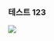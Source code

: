 ### 테스트 123
<img src="https://img.shields.io/badge/YoloV7-00FFFF?style=flat-square&logo=yolo&logoColor=black"/>


<!--
**JamesKimberly/JamesKimberly** is a ✨ _special_ ✨ repository because its `README.md` (this file) appears on your GitHub profile.

Here are some ideas to get you started:

- 🔭 I’m currently working on 
- 🌱 I’m currently learning ...
- 👯 I’m looking to collaborate on ...
- 🤔 I’m looking for help with ...
- 💬 Ask me about ...
- 📫 How to reach me: ...
- 😄 Pronouns: ...
- ⚡ Fun fact: ...
-->
